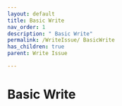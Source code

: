```yaml
---
layout: default
title: Basic Write
nav_order: 1
description: " Basic Write"
permalink: /WriteIssue/ BasicWrite
has_children: true
parent: Write Issue

---
```


#  Basic Write
 